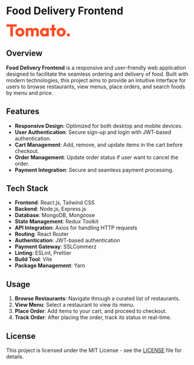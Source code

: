 # Food Delivery Frontend

![Project Logo](./src/assets/logo.png)

## Overview

**Food Delivery Frontend** is a responsive and user-friendly web application designed to facilitate the seamless ordering and delivery of food. Built with modern technologies, this project aims to provide an intuitive interface for users to browse restaurants, view menus, place orders, and search foods by menu and price.

## Features

- **Responsive Design**: Optimized for both desktop and mobile devices.
- **User Authentication**: Secure sign-up and login with JWT-based authentication.
- **Cart Management**: Add, remove, and update items in the cart before checkout.
- **Order Management**: Update order status if user want to cancel the order.
- **Payment Integration**: Secure and seamless payment processing.

## Tech Stack

- **Frontend**: React.js, Tailwind CSS
- **Backend**: Node.js, Express.js
- **Database**: MongoDB, Mongoose
- **State Management**: Redux Toolkit
- **API Integration**: Axios for handling HTTP requests
- **Routing**: React Router
- **Authentication**: JWT-based authentication
- **Payment Gateway**: SSLCommerz
- **Linting**: ESLint, Prettier
- **Build Tool**: Vite
- **Package Management**: Yarn

## Usage

1. **Browse Restaurants**: Navigate through a curated list of restaurants.
2. **View Menu**: Select a restaurant to view its menu.
3. **Place Order**: Add items to your cart, and proceed to checkout.
4. **Track Order**: After placing the order, track its status in real-time.

## License

This project is licensed under the MIT License - see the [LICENSE](LICENSE) file for details.
